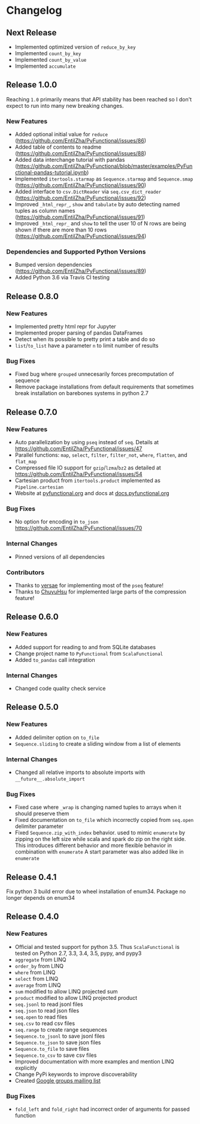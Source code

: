 # Changelog
## Next Release

* Implemented optimized version of `reduce_by_key`
* Implemented `count_by_key`
* Implemented `count_by_value`
* Implemented `accumulate`

## Release 1.0.0

Reaching `1.0` primarily means that API stability has been reached so I don't expect to run into many new breaking changes.

### New Features

* Added optional initial value for `reduce` (https://github.com/EntilZha/PyFunctional/issues/86)
* Added table of contents to readme (https://github.com/EntilZha/PyFunctional/issues/88)
* Added data interchange tutorial with pandas (https://github.com/EntilZha/PyFunctional/blob/master/examples/PyFunctional-pandas-tutorial.ipynb)
* Implemented `itertools.starmap` as `Sequence.starmap` and `Sequence.smap` (https://github.com/EntilZha/PyFunctional/issues/90)
* Added interface to `csv.DictReader` via `seq.csv_dict_reader` (https://github.com/EntilZha/PyFunctional/issues/92)
* Improved `_html_repr_`, `show` and `tabulate` by auto detecting named tuples as column names (https://github.com/EntilZha/PyFunctional/issues/91)
* Improved `_html_repr_` and `show` to tell the user 10 of N rows are being shown if there are more than 10 rows (https://github.com/EntilZha/PyFunctional/issues/94)

### Dependencies and Supported Python Versions
* Bumped version dependencies (https://github.com/EntilZha/PyFunctional/issues/89)
* Added Python 3.6 via Travis CI testing


## Release 0.8.0
### New Features

* Implemented pretty html repr for Jupyter
* Implemented proper parsing of pandas DataFrames
* Detect when its possible to pretty print a table and do so
* `list`/`to_list` have a parameter `n` to limit number of results

### Bug Fixes

* Fixed bug where `grouped` unnecesarily forces precomputation of sequence
* Remove package installations from default requirements that sometimes break installation on barebones systems in python 2.7

## Release 0.7.0
### New Features
* Auto parallelization by using `pseq` instead of `seq`. Details at https://github.com/EntilZha/PyFunctional/issues/47
* Parallel functions: `map`, `select`, `filter`, `filter_not`, `where`, `flatten`, and `flat_map`
* Compressed file IO support for `gzip`/`lzma`/`bz2` as detailed at https://github.com/EntilZha/PyFunctional/issues/54
* Cartesian product from `itertools.product` implemented as `Pipeline.cartesian`
* Website at [pyfunctional.org](http://www.pyfunctional.org) and docs at [docs.pyfunctional.org](http://docs.pyfunctional.org)

### Bug Fixes
* No option for encoding in `to_json` https://github.com/EntilZha/PyFunctional/issues/70

### Internal Changes
* Pinned versions of all dependencies

### Contributors
* Thanks to [versae](https://github.com/versae) for implementing most of the `pseq` feature!
* Thanks to [ChuyuHsu](https://github.com/ChuyuHsu) for implemented large parts of the compression feature!

## Release 0.6.0
### New Features
* Added support for reading to and from SQLite databases
* Change project name to `PyFunctional` from `ScalaFunctional`
* Added `to_pandas` call integration

### Internal Changes
* Changed code quality check service


## Release 0.5.0
### New Features
* Added delimiter option on `to_file`
* `Sequence.sliding` to create a sliding window from a list of elements

### Internal Changes
* Changed all relative imports to absolute imports with `__future__.absolute_import`

### Bug Fixes
* Fixed case where `_wrap` is changing named tuples to arrays when it should preserve them
* Fixed documentation on `to_file` which incorrectly copied from `seq.open` delimiter parameter
* Fixed `Sequence.zip_with_index` behavior. used to mimic `enumerate` by zipping on the left size
while scala and spark do zip on the right side. This introduces different behavior and more flexible
behavior in combination with `enumerate` A start parameter was also added like in `enumerate`

## Release 0.4.1
Fix python 3 build error due to wheel installation of enum34. Package no longer depends on enum34

## Release 0.4.0
### New Features
* Official and tested support for python 3.5. Thus `ScalaFunctional` is tested on Python 2.7, 3.3,
3.4, 3.5, pypy, and pypy3
* `aggregate` from LINQ
* `order_by` from LINQ
* `where` from LINQ
* `select` from LINQ
* `average` from LINQ
* `sum` modified to allow LINQ projected sum
* `product` modified to allow LINQ projected product
* `seq.jsonl` to read jsonl files
* `seq.json` to read json files
* `seq.open` to read files
* `seq.csv` to read csv files
* `seq.range` to create range sequences
* `Sequence.to_jsonl` to save jsonl files
* `Sequence.to_json` to save json files
* `Sequence.to_file` to save files
* `Sequence.to_csv` to save csv files
* Improved documentation with more examples and mention LINQ explicitly
* Change PyPi keywords to improve discoverability
* Created [Google groups mailing list](https://groups.google.com/forum/#!forum/scalafunctional)

### Bug Fixes
* `fold_left` and `fold_right` had incorrect order of arguments for passed function
